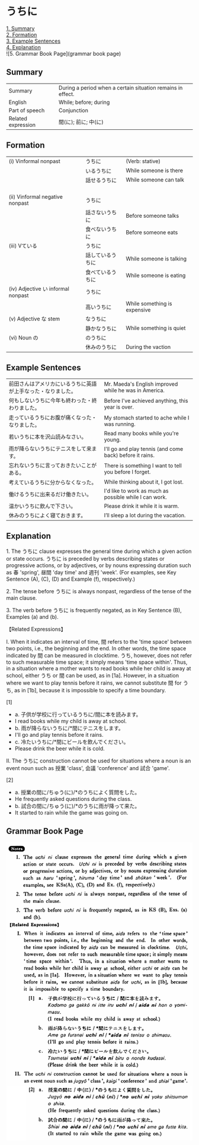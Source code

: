 # うちに

[1. Summary](#summary)<br>
[2. Formation](#formation)<br>
[3. Example Sentences](#example-sentences)<br>
[4. Explanation](#explanation)<br>
![5. Grammar Book Page](grammar book page)<br>


## Summary

<table><tr>   <td>Summary</td>   <td>During a period when a certain situation remains in effect.</td></tr><tr>   <td>English</td>   <td>While; before; during</td></tr><tr>   <td>Part of speech</td>   <td>Conjunction</td></tr><tr>   <td>Related expression</td>   <td>間(に); 前に; 中(に)</td></tr></table>

## Formation

<table class="table"> <tbody><tr class="tr head"> <td class="td"><span class="numbers">(i)</span> <span> <span class="bold">Vinformal nonpast</span></span></td> <td class="td"><span class="concept">うちに</span> </td> <td class="td"><span>(Verb:    stative)</span> </td> </tr> <tr class="tr"> <td class="td"><span>&nbsp;</span></td> <td class="td"><span>いる<span class="concept">うちに</span></span> </td> <td class="td"><span>While    someone is there</span></td> </tr> <tr class="tr"> <td class="td"><span>&nbsp;</span></td> <td class="td"><span>話せる<span class="concept">うちに</span></span> </td> <td class="td"><span>While    someone can talk</span></td> </tr> <tr class="tr"> <td class="td"><span>&nbsp;</span></td> <td class="td"><span>&nbsp;</span></td> <td class="td"><span>&nbsp;</span></td> </tr> <tr class="tr head"> <td class="td"><span class="numbers">(ii)</span> <span> <span class="bold">Vinformal negative nonpast</span></span></td> <td class="td"><span class="concept">うちに</span> </td> <td class="td"><span>&nbsp;</span></td> </tr> <tr class="tr"> <td class="td"><span>&nbsp;</span></td> <td class="td"><span>話さない<span class="concept">うちに</span></span> </td> <td class="td"><span>Before    someone talks</span></td> </tr> <tr class="tr"> <td class="td"><span>&nbsp;</span></td> <td class="td"><span>食べない<span class="concept">うちに</span></span> </td> <td class="td"><span>Before    someone eats</span></td> </tr> <tr class="tr head"> <td class="td"><span class="numbers">(iii)</span> <span> <span class="bold">Vている</span></span></td> <td class="td"><span class="concept">うちに</span> </td> <td class="td"><span>&nbsp;</span></td> </tr> <tr class="tr"> <td class="td"><span>&nbsp;</span></td> <td class="td"><span>話している<span class="concept">うちに</span></span> </td> <td class="td"><span>While    someone is talking</span></td> </tr> <tr class="tr"> <td class="td"><span>&nbsp;</span></td> <td class="td"><span>食べている<span class="concept">うちに</span></span> </td> <td class="td"><span>While    someone is eating</span></td> </tr> <tr class="tr head"> <td class="td"><span class="numbers">(iv) </span><span class="bold"><span>Adjective い informal    nonpast</span> </span></td> <td class="td"><span class="concept">うちに</span> </td> <td class="td"><span>&nbsp;</span></td> </tr> <tr class="tr"> <td class="td"><span>&nbsp;</span></td> <td class="td"><span>高い<span class="concept">うちに</span></span> </td> <td class="td"><span>While    something is expensive</span></td> </tr> <tr class="tr head"> <td class="td"><span class="numbers">(v)</span> <span> <span class="bold">Adjective な stem</span></span></td> <td class="td"><span class="concept">なうちに</span> </td> <td class="td"><span>&nbsp;</span></td> </tr> <tr class="tr"> <td class="td"><span>&nbsp;</span></td> <td class="td"><span>静か<span class="concept">なうちに</span></span> </td> <td class="td"><span>While    something is quiet</span></td> </tr> <tr class="tr head"> <td class="td"><span class="numbers">(vi)</span> <span> <span class="bold">Noun の</span></span></td> <td class="td"><span class="concept">のうちに</span> </td> <td class="td"><span>&nbsp;</span></td> </tr> <tr class="tr"> <td class="td"><span>&nbsp;</span></td> <td class="td"><span>休み<span class="concept">のうちに</span></span> </td> <td class="td"><span>During    the vaction</span></td> </tr></tbody></table>

## Example Sentences

<table><tr>   <td>前田さんはアメリカにいるうちに英語が上手なった・なりました。</td>   <td>Mr. Maeda's English improved while he was in America.</td></tr><tr>   <td>何もしないうちに今年も終わった・終わりました。</td>   <td>Before I've achieved anything, this year is over.</td></tr><tr>   <td>走っているうちにお腹が痛くなった・なりました。</td>   <td>My stomach started to ache while I was running.</td></tr><tr>   <td>若いうちに本を沢山読みなさい。</td>   <td>Read many books while you're young.</td></tr><tr>   <td>雨が降らないうちにテニスをして来ます。</td>   <td>I'll go and play tennis (and come back) before it rains.</td></tr><tr>   <td>忘れないうちに言っておきたいことがある。</td>   <td>There is something I want to tell you before I forget.</td></tr><tr>   <td>考えているうちに分からなくなった。</td>   <td>While thinking about it, I got lost.</td></tr><tr>   <td>働けるうちに出来るだけ働きたい。</td>   <td>I'd like to work as much as possible while I can work.</td></tr><tr>   <td>温かいうちに飲んで下さい。</td>   <td>Please drink it while it is warm.</td></tr><tr>   <td>休みのうちによく寝ておきます。</td>   <td>I’ll sleep a lot during the vacation.</td></tr></table>

## Explanation

<p>1. The <span class="cloze">うちに</span> clause expresses the general time during which a given action or state occurs. <span class="cloze">うちに</span> is preceded by verbs describing states or progressive actions, or by adjectives, or by nouns expressing duration such as 春 'spring', 昼間 'day time' and 週刊 'week'. (For examples, see Key Sentence (A), (C), (D) and Example (f), respectively.)</p>  <p>2. The tense before <span class="cloze">うちに</span> is always nonpast, regardless of the tense of the main clause.</p>  <p>3. The verb before <span class="cloze">うちに</span> is frequently negated, as in Key Sentence (B), Examples (a) and (b).</p>  <p>【Related Expressions】</p>  <p>I. When it indicates an interval of time, 間 refers to the 'time space' between two points, i.e., the beginning and the end. In other words, the time space indicated by 間 can be measured in clocktime. <span class="cloze">うち</span>, however, does not refer to such measurable time space; it simply means 'time space within'. Thus, in a situation where a mother wants to read books while her child is away at school, either <span class="cloze">うち</span> or 間 can be used, as in [1a]. However, in a situation where we want to play tennis before it rains, we cannot substitute 間 for <span class="cloze">うち</span>, as in [1b], because it is impossible to specify a time boundary.</p>  <p>[1]</p>  <ul> <li>a. 子供が学校に行っている<span class="cloze">うちに</span>/間に本を読みます。</li> <li>I read books while my child is away at school.</li> <div class="divide"></div> <li>b. 雨が降らない<span class="cloze">うちに</span>/*間にテニスをします。</li> <li>I'll go and play tennis before it rains.</li> <div class="divide"></div> <li>c. 冷たい<span class="cloze">うちに</span>/*間にビールを飲んでください。</li> <li>Please drink the beer while it is cold.</li> </ul>  <p>II. The <span class="cloze">うちに</span> construction cannot be used for situations where a noun is an event noun such as 授業 'class', 会議 'conference' and 試合 'game'.</p>  <p>[2] </p>  <ul> <li>a. 授業の間に/ちゅう(に)/*の<span class="cloze">うちに</span>よく質問をした。</li> <li>He frequently asked questions during the class.</li> <div class="divide"></div> <li>b. 試合の間に/ちゅう(に)/*の<span class="cloze">うちに</span>雨が降って来た。</li> <li>It started to rain while the game was going on.</li> </ul>

## Grammar Book Page

![](../img/Basicうちに.png)

